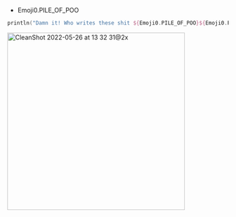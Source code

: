 * Emoji0.PILE_OF_POO
```kotlin
println("Damn it! Who writes these shit ${Emoji0.PILE_OF_POO}${Emoji0.PILE_OF_POO}${Emoji0.PILE_OF_POO}")
```
<img width="404" alt="CleanShot 2022-05-26 at 13 32 31@2x" src="https://user-images.githubusercontent.com/6296280/170422970-f5a9f4bc-21c9-4a3d-8eac-2c184105dbd4.png">
